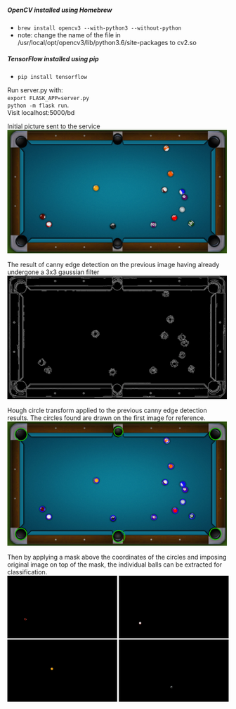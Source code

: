 ##### OpenCV installed using Homebrew
  * `brew install opencv3 --with-python3 --without-python`
  * note: change the name of the file in /usr/local/opt/opencv3/lib/python3.6/site-packages to cv2.so

##### TensorFlow installed using pip
  * `pip install tensorflow`

Run server.py with:  
`export FLASK_APP=server.py`    
`python -m flask run`.  
Visit localhost:5000/bd

Initial picture sent to the service  
<img src="Images/after.png" width="500" />

The result of canny edge detection on the previous image having already undergone
a 3x3 gaussian filter  
<img src="Images/canny.png" width="500" />

Hough circle transform applied to the previous canny edge detection
results. The circles found are drawn on the first image for reference.  
<img src="Images/orig.png" width="500" />

Then by applying a mask above the coordinates of the circles
and imposing original image on top of the mask, the individual balls
can be extracted for classification.  
<img src="Images/ball1.png" width="250" />
<img src="Images/ball2.png" width="250" />
<img src="Images/ball3.png" width="250" />
<img src="Images/ball4.png" width="250" />



